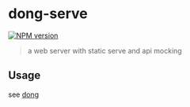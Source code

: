 # dong-serve

[![NPM version](https://img.shields.io/npm/v/dong-serve.svg?style=flat-square)](https://npmjs.org/package/dong-serve)

> a web server with static serve and api mocking

## Usage

see [dong](https://github.com/crossjs/dong)
